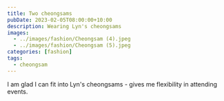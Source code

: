 ```yaml
---
title: Two cheongsams
pubDate: 2023-02-05T08:00:00+10:00
description: Wearing Lyn's cheongsams
images:
  - ../images/fashion/Cheongsam (4).jpeg
  - ../images/fashion/Cheongsam (5).jpeg
categories: [fashion]
tags:
  - cheongsam
---
```


I am glad I can fit into Lyn's cheongsams - gives me flexibility in attending events.
